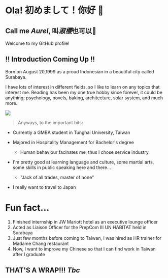 # Ola! 初めまして！你好 👋 
## Call me ___Aurel___, 叫***淑櫻***也可以🌸
Welcome to my GitHub profile!
## __!! Introduction Coming Up !!__
Born on August 20,1999 as a proud Indonesian in a beautiful city called Surabaya. 

I have lots of interest in different fields, so I like to learn on any topics that interest me. Reading has been my one true hobby since forever, it could be anything; psychology, novels, baking, architecture, solar system, and much more.

<img src="image/IMG_20210628_170757.jpg" style="display: inline-block; margin: 0 auto; alignment: center; max-width: 80px">


> Anyways, to the important bits:

- Currently a GMBA student in Tunghai University, Taiwan 
- Majored in Hospitality Management for Bachelor's degree
    - Human behaviour facinates me, thus I chose service industry

- I'm pretty good at learning language and culture, some martial arts, some skills in public speaking here and there...
    - "Jack of all trades, master of none"
- I really want to travel to Japan

# Fun fact...
1. Finished internship in JW Mariott hotel as an executive lounge officer
2. Acted as Liaison Officer for the PrepCom III UN HABITAT held in Surabaya
3. Just few months before coming to Taiwan, I was hired as HR trainer for Madame Chang restaurant
4. Now, I want to improve my Chinese so that I can find work in Taiwan after I graduate 

## __THAT'S A WRAP!!!__ _Tbc_

<!--
**shuying20/shuying20** is a ✨ _special_ ✨ repository because its `README.md` (this file) appears on your GitHub profile.

Here are some ideas to get you started:

- 🔭 I’m currently working on ...
- 🌱 I’m currently learning ...
- 👯 I’m looking to collaborate on ...
- 🤔 I’m looking for help with ...
- 💬 Ask me about ...
- 📫 How to reach me: ...
- 😄 Pronouns: ...
- ⚡ Fun fact: ...
-->
